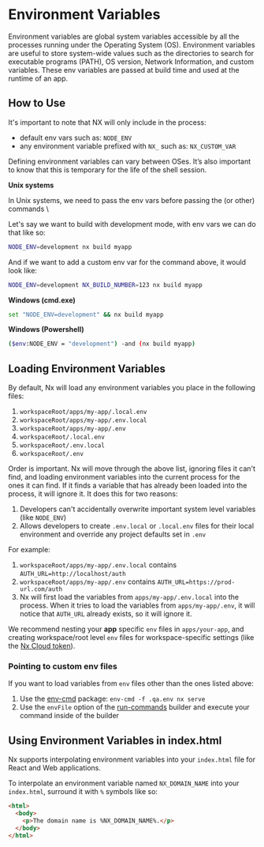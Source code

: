 # Environment Variables

Environment variables are global system variables accessible by all the processes running under the Operating System (OS). Environment variables are useful to store system-wide values such as the directories to search for executable programs (PATH), OS version, Network Information, and custom variables. These env variables are passed at build time and used at the runtime of an app.

## How to Use

It's important to note that NX will only include in the process:

- default env vars such as: `NODE_ENV`
- any environment variable prefixed with `NX_` such as: `NX_CUSTOM_VAR`

Defining environment variables can vary between OSes. It’s also important to know that this is temporary for the life of the shell session.

**Unix systems**

In Unix systems, we need to pass the env vars before passing the (or other) commands \

Let's say we want to build with development mode, with env vars we can do that like so:

```bash
NODE_ENV=development nx build myapp
```

And if we want to add a custom env var for the command above, it would look like:

```bash
NODE_ENV=development NX_BUILD_NUMBER=123 nx build myapp
```

**Windows (cmd.exe)**

```bash
set "NODE_ENV=development" && nx build myapp
```

**Windows (Powershell)**

```bash
($env:NODE_ENV = "development") -and (nx build myapp)
```

## Loading Environment Variables

By default, Nx will load any environment variables you place in the following files:

1. `workspaceRoot/apps/my-app/.local.env`
2. `workspaceRoot/apps/my-app/.env.local`
3. `workspaceRoot/apps/my-app/.env`
4. `workspaceRoot/.local.env`
5. `workspaceRoot/.env.local`
6. `workspaceRoot/.env`

Order is important. Nx will move through the above list, ignoring files it can't find, and loading environment variables into the current process for the ones it can find. If it finds a variable that has already been loaded into the process, it will ignore it. It does this for two reasons:

1. Developers can't accidentally overwrite important system level variables (like `NODE_ENV`)
2. Allows developers to create `.env.local` or `.local.env` files for their local environment and override any project defaults set in `.env`

For example:

1. `workspaceRoot/apps/my-app/.env.local` contains `AUTH_URL=http://localhost/auth`
2. `workspaceRoot/apps/my-app/.env` contains `AUTH_URL=https://prod-url.com/auth`
3. Nx will first load the variables from `apps/my-app/.env.local` into the process. When it tries to load the variables from `apps/my-app/.env`, it will notice that `AUTH_URL` already exists, so it will ignore it.

We recommend nesting your **app** specific `env` files in `apps/your-app`, and creating workspace/root level `env` files for workspace-specific settings (like the [Nx Cloud token](/using-nx/caching#distributed-computation-caching)).

### Pointing to custom env files

If you want to load variables from `env` files other than the ones listed above:

1. Use the [env-cmd](https://www.npmjs.com/package/env-cmd) package: `env-cmd -f .qa.env nx serve`
2. Use the `envFile` option of the [run-commands](/workspace/run-commands-executor#envfile) builder and execute your command inside of the builder

## Using Environment Variables in index.html

Nx supports interpolating environment variables into your `index.html` file for React and Web applications.

To interpolate an environment variable named `NX_DOMAIN_NAME` into your `index.html`, surround it with `%` symbols like so:

```html
<html>
  <body>
    <p>The domain name is %NX_DOMAIN_NAME%.</p>
  </body>
</html>
```
